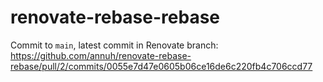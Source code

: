 # renovate-rebase-rebase

Commit to `main`, latest commit in Renovate branch: https://github.com/annuh/renovate-rebase-rebase/pull/2/commits/0055e7d47e0605b06ce16de6c220fb4c706ccd77
